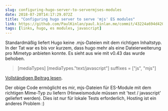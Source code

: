 ```yaml
---
slug: configuring-hugo-server-to-servermjses-modules
date: 2018-07-20T14:17:29.072Z
title: "Configuring hugo server to serve 'mjs' ES modules"
link: https://github.com/PaulKinlan/paul.kinlan.me/commit/43224a694d420fa5ede1e9e6eda042a562d5a6c5
tags: [links, hugo, es modules, javascript]
---
```

Standardmäßig liefert Hugo keine .mjs-Dateien mit dem richtigen Inhaltstyp. In der Tat war es bis vor kurzem, dass hugo mehr als eine Dateierweiterung pro Mimetyp anbieten konnte. Es sieht aus wie mit v0.43 das wurde behoben.

> [mediaTypes]
>   [mediaTypes."text/javascript"]
>      suffixes = ["js", "mjs"]


[Vollständigen Beitrag lesen](https://github.com/PaulKinlan/paul.kinlan.me/commit/43224a694d420fa5ede1e9e6eda042a562d5a6c5).

Der obige Code ermöglicht es mir, mjs-Dateien für ES-Module mit dem richtigen Mime-Typ zu liefern (Hinweismodule müssen mit 'text / javascript' geliefert werden). Dies ist nur für lokale Tests erforderlich, Hosting ist ein anderes Problem :)

